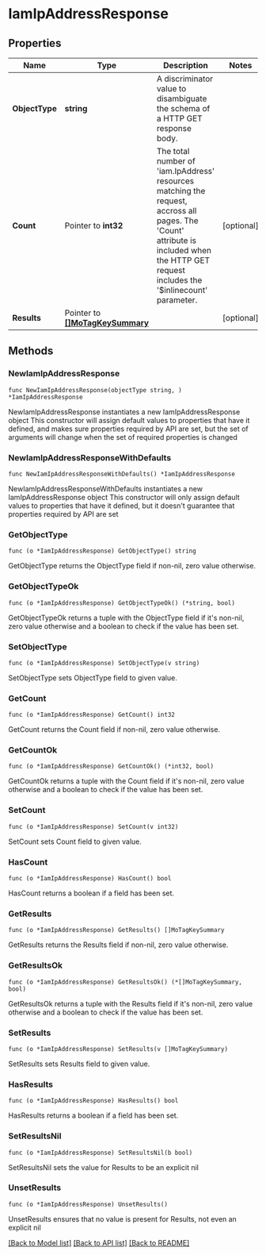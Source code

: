 # IamIpAddressResponse

## Properties

Name | Type | Description | Notes
------------ | ------------- | ------------- | -------------
**ObjectType** | **string** | A discriminator value to disambiguate the schema of a HTTP GET response body. | 
**Count** | Pointer to **int32** | The total number of &#39;iam.IpAddress&#39; resources matching the request, accross all pages. The &#39;Count&#39; attribute is included when the HTTP GET request includes the &#39;$inlinecount&#39; parameter. | [optional] 
**Results** | Pointer to [**[]MoTagKeySummary**](mo.TagKeySummary.md) |  | [optional] 

## Methods

### NewIamIpAddressResponse

`func NewIamIpAddressResponse(objectType string, ) *IamIpAddressResponse`

NewIamIpAddressResponse instantiates a new IamIpAddressResponse object
This constructor will assign default values to properties that have it defined,
and makes sure properties required by API are set, but the set of arguments
will change when the set of required properties is changed

### NewIamIpAddressResponseWithDefaults

`func NewIamIpAddressResponseWithDefaults() *IamIpAddressResponse`

NewIamIpAddressResponseWithDefaults instantiates a new IamIpAddressResponse object
This constructor will only assign default values to properties that have it defined,
but it doesn't guarantee that properties required by API are set

### GetObjectType

`func (o *IamIpAddressResponse) GetObjectType() string`

GetObjectType returns the ObjectType field if non-nil, zero value otherwise.

### GetObjectTypeOk

`func (o *IamIpAddressResponse) GetObjectTypeOk() (*string, bool)`

GetObjectTypeOk returns a tuple with the ObjectType field if it's non-nil, zero value otherwise
and a boolean to check if the value has been set.

### SetObjectType

`func (o *IamIpAddressResponse) SetObjectType(v string)`

SetObjectType sets ObjectType field to given value.


### GetCount

`func (o *IamIpAddressResponse) GetCount() int32`

GetCount returns the Count field if non-nil, zero value otherwise.

### GetCountOk

`func (o *IamIpAddressResponse) GetCountOk() (*int32, bool)`

GetCountOk returns a tuple with the Count field if it's non-nil, zero value otherwise
and a boolean to check if the value has been set.

### SetCount

`func (o *IamIpAddressResponse) SetCount(v int32)`

SetCount sets Count field to given value.

### HasCount

`func (o *IamIpAddressResponse) HasCount() bool`

HasCount returns a boolean if a field has been set.

### GetResults

`func (o *IamIpAddressResponse) GetResults() []MoTagKeySummary`

GetResults returns the Results field if non-nil, zero value otherwise.

### GetResultsOk

`func (o *IamIpAddressResponse) GetResultsOk() (*[]MoTagKeySummary, bool)`

GetResultsOk returns a tuple with the Results field if it's non-nil, zero value otherwise
and a boolean to check if the value has been set.

### SetResults

`func (o *IamIpAddressResponse) SetResults(v []MoTagKeySummary)`

SetResults sets Results field to given value.

### HasResults

`func (o *IamIpAddressResponse) HasResults() bool`

HasResults returns a boolean if a field has been set.

### SetResultsNil

`func (o *IamIpAddressResponse) SetResultsNil(b bool)`

 SetResultsNil sets the value for Results to be an explicit nil

### UnsetResults
`func (o *IamIpAddressResponse) UnsetResults()`

UnsetResults ensures that no value is present for Results, not even an explicit nil

[[Back to Model list]](../README.md#documentation-for-models) [[Back to API list]](../README.md#documentation-for-api-endpoints) [[Back to README]](../README.md)


